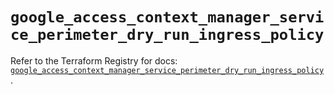 # `google_access_context_manager_service_perimeter_dry_run_ingress_policy`

Refer to the Terraform Registry for docs: [`google_access_context_manager_service_perimeter_dry_run_ingress_policy`](https://registry.terraform.io/providers/hashicorp/google-beta/5.43.0/docs/resources/google_access_context_manager_service_perimeter_dry_run_ingress_policy).
